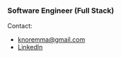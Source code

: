### Software Engineer (Full Stack)

Contact:

- knoremma@gmail.com
- [LinkedIn](https://www.linkedin.com/in/emma-knor/)


<!---
emmaknor/emmaknor is a ✨ special ✨ repository because its `README.md` (this file) appears on your GitHub profile.
You can click the Preview link to take a look at your changes.
--->
